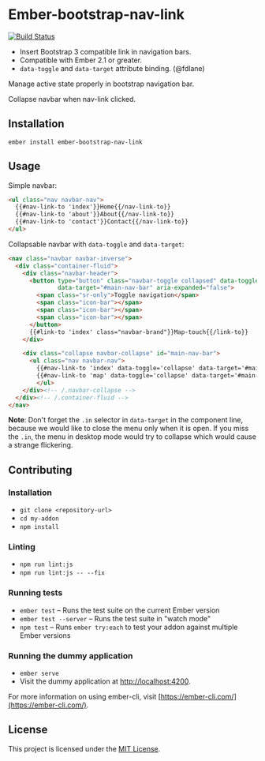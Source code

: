 # Ember-bootstrap-nav-link

[![Build Status](https://travis-ci.org/zoltan-nz/ember-bootstrap-nav-link.svg?branch=master)](https://travis-ci.org/zoltan-nz/ember-bootstrap-nav-link)

* Insert Bootstrap 3 compatible link in navigation bars.
* Compatible with Ember 2.1 or greater.
* `data-toggle` and `data-target` attribute binding. (@fdlane)

Manage active state properly in bootstrap navigation bar.

Collapse navbar when nav-link clicked.

## Installation

```
ember install ember-bootstrap-nav-link
```

## Usage

Simple navbar:

```html
<ul class="nav navbar-nav">
  {{#nav-link-to 'index'}}Home{{/nav-link-to}}
  {{#nav-link-to 'about'}}About{{/nav-link-to}}
  {{#nav-link-to 'contact'}}Contact{{/nav-link-to}}
</ul>
```

Collapsable navbar with `data-toggle` and `data-target`:

```html
<nav class="navbar navbar-inverse">
  <div class="container-fluid">
    <div class="navbar-header">
      <button type="button" class="navbar-toggle collapsed" data-toggle="collapse"
              data-target="#main-nav-bar" aria-expanded="false">
        <span class="sr-only">Toggle navigation</span>
        <span class="icon-bar"></span>
        <span class="icon-bar"></span>
        <span class="icon-bar"></span>
      </button>
      {{#link-to 'index' class="navbar-brand"}}Map-touch{{/link-to}}
    </div>

    <div class="collapse navbar-collapse" id="main-nav-bar">
      <ul class="nav navbar-nav">
        {{#nav-link-to 'index' data-toggle='collapse' data-target='#main-nav-bar.in'}}Home{{/nav-link-to}}
        {{#nav-link-to 'map' data-toggle='collapse' data-target='#main-nav-bar.in'}}Map{{/nav-link-to}}
        </ul>
    </div><!-- /.navbar-collapse -->
  </div><!-- /.container-fluid -->
</nav>
```

**Note**: Don't forget the `.in` selector in `data-target` in the component line, because we would like to close the menu only when it is open. If you miss the `.in`, the menu in desktop mode would try to collapse which would cause a strange flickering.

Contributing
------------------------------------------------------------------------------

### Installation

* `git clone <repository-url>`
* `cd my-addon`
* `npm install`

### Linting

* `npm run lint:js`
* `npm run lint:js -- --fix`

### Running tests

* `ember test` – Runs the test suite on the current Ember version
* `ember test --server` – Runs the test suite in "watch mode"
* `npm test` – Runs `ember try:each` to test your addon against multiple Ember versions

### Running the dummy application

* `ember serve`
* Visit the dummy application at [http://localhost:4200](http://localhost:4200).

For more information on using ember-cli, visit [https://ember-cli.com/](https://ember-cli.com/).

License
------------------------------------------------------------------------------

This project is licensed under the [MIT License](LICENSE.md).

